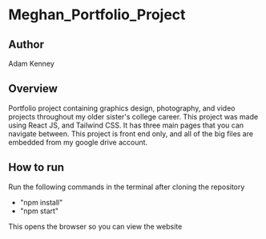 # Meghan_Portfolio_Project
## Author
Adam Kenney

## Overview
Portfolio project containing graphics design, photography, and video projects throughout my older sister's college career. This project was made using React JS, and Tailwind CSS. It has three main pages that you can 
navigate between. This project is front end only, and all of the big files are embedded from my google drive account.

## How to run
Run the following commands in the terminal after cloning the repository
- "npm install"
- "npm start"

This opens the browser so you can view the website
